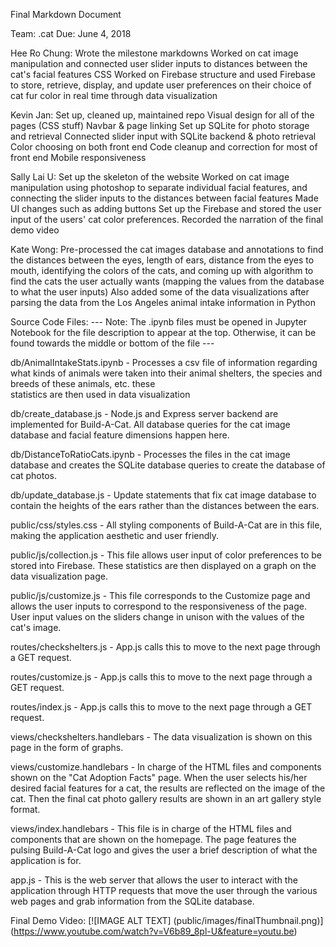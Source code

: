 Final Markdown Document

Team: .cat
Due: June 4, 2018

Hee Ro Chung:
  Wrote the milestone markdowns
  Worked on cat image manipulation and connected user slider inputs to distances between the cat's facial
  features
  CSS
  Worked on Firebase structure and used Firebase to store, retrieve, display, and update user preferences on
  their choice of cat fur color in real time through data visualization

Kevin Jan:
  Set up, cleaned up, maintained repo
  Visual design for all of the pages (CSS stuff)
  Navbar & page linking
  Set up SQLite for photo storage and retrieval
  Connected slider input with SQLite backend & photo retrieval
  Color choosing on both front end
  Code cleanup and correction for most of front end
  Mobile responsiveness


Sally Lai U:
  Set up the skeleton of the website
  Worked on cat image manipulation using photoshop to separate individual facial features, and connecting the slider
  inputs to the distances between facial features
  Made UI changes such as adding buttons
  Set up the Firebase and stored the user input of the users' cat color preferences.
  Recorded the narration of the final demo video

Kate Wong:
  Pre-processed the cat images database and annotations to find the distances between the eyes, length of ears,
  distance from the eyes to mouth, identifying the colors of the cats, and coming up with algorithm to find the
  cats the user actually wants (mapping the values from the database to what the user inputs)
  Also added some of the data visualizations after parsing the data from the Los Angeles animal intake information
  in Python



Source Code Files:
--- Note: The .ipynb files must be opened in Jupyter Notebook for the file description to appear at the top. Otherwise, it can
be found towards the middle or bottom of the file ---


db/AnimalIntakeStats.ipynb - Processes a csv file of information regarding what kinds of animals were taken
                            into their animal shelters, the species and breeds of these animals, etc. these   
                            statistics are then used in data visualization

db/create_database.js - Node.js and Express server backend are implemented for Build-A-Cat. All database
                        queries for the cat image database and facial feature dimensions happen here.

db/DistanceToRatioCats.ipynb - Processes the files in the cat image database and creates the
                              SQLite database queries to create the database of cat photos.

db/update_database.js - Update statements that fix cat image database to contain the heights of the ears
                        rather than the distances between the ears.

public/css/styles.css - All styling components of Build-A-Cat are in this file, making the application
                        aesthetic and user friendly.

public/js/collection.js - This file allows user input of color preferences to be stored into Firebase. These
                          statistics are then displayed on a graph on the data visualization page.

public/js/customize.js - This file corresponds to the Customize page and allows the user inputs to correspond
                        to the responsiveness of the page. User input values on the sliders change in unison
                        with the values of the cat's image.

routes/checkshelters.js - App.js calls this to move to the next page through a GET request.

routes/customize.js - App.js calls this to move to the next page through a GET request.

routes/index.js - App.js calls this to move to the next page through a GET request.

views/checkshelters.handlebars - The data visualization is shown on this page in the form of graphs.

views/customize.handlebars -  In charge of the HTML files and components shown on the "Cat Adoption Facts"
                              page. When the user selects his/her desired facial features for a cat, the
                              results are reflected on the image of the cat. Then the final cat photo gallery
                              results are shown in an art gallery style format.

views/index.handlebars - This file is in charge of the HTML files and components that are shown on the homepage.
                        The page features the pulsing Build-A-Cat logo and gives the user a brief description of
                        what the application is for.

app.js - This is the web server that allows the user to interact with the application through HTTP requests that
          move the user through the various web pages and grab information from the SQLite database.


Final Demo Video:
[![IMAGE ALT TEXT] (public/images/finalThumbnail.png)] (https://www.youtube.com/watch?v=V6b89_8pl-U&feature=youtu.be)
